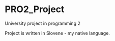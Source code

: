 # PRO2_Project
University project in programming 2

Project is written in Slovene - my native language.
